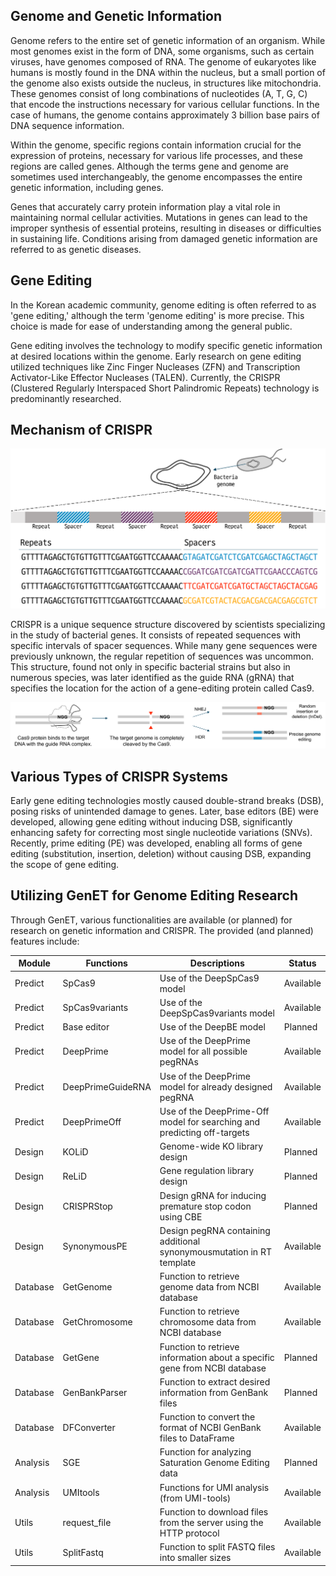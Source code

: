 ## Genome and Genetic Information
Genome refers to the entire set of genetic information of an organism. While most genomes exist in the form of DNA, some organisms, such as certain viruses, have genomes composed of RNA. The genome of eukaryotes like humans is mostly found in the DNA within the nucleus, but a small portion of the genome also exists outside the nucleus, in structures like mitochondria. These genomes consist of long combinations of nucleotides (A, T, G, C) that encode the instructions necessary for various cellular functions. In the case of humans, the genome contains approximately 3 billion base pairs of DNA sequence information.

Within the genome, specific regions contain information crucial for the expression of proteins, necessary for various life processes, and these regions are called genes. Although the terms gene and genome are sometimes used interchangeably, the genome encompasses the entire genetic information, including genes.

Genes that accurately carry protein information play a vital role in maintaining normal cellular activities. Mutations in genes can lead to the improper synthesis of essential proteins, resulting in diseases or difficulties in sustaining life. Conditions arising from damaged genetic information are referred to as genetic diseases.

## Gene Editing
In the Korean academic community, genome editing is often referred to as 'gene editing,' although the term 'genome editing' is more precise. This choice is made for ease of understanding among the general public.

Gene editing involves the technology to modify specific genetic information at desired locations within the genome. Early research on gene editing utilized techniques like Zinc Finger Nucleases (ZFN) and Transcription Activator-Like Effector Nucleases (TALEN). Currently, the CRISPR (Clustered Regularly Interspaced Short Palindromic Repeats) technology is predominantly researched.

## Mechanism of CRISPR
![CRISPR_history](assets/contents/en_0_1_1_CRISPR_history.svg)

CRISPR is a unique sequence structure discovered by scientists specializing in the study of bacterial genes. It consists of repeated sequences with specific intervals of spacer sequences. While many gene sequences were previously unknown, the regular repetition of sequences was uncommon. This structure, found not only in specific bacterial strains but also in numerous species, was later identified as the guide RNA (gRNA) that specifies the location for the action of a gene-editing protein called Cas9.

![CRISPR_machanism](assets/contents/en_0_1_2_CRISPR_machanism.svg)


## Various Types of CRISPR Systems
Early gene editing technologies mostly caused double-strand breaks (DSB), posing risks of unintended damage to genes. Later, base editors (BE) were developed, allowing gene editing without inducing DSB, significantly enhancing safety for correcting most single nucleotide variations (SNVs). Recently, prime editing (PE) was developed, enabling all forms of gene editing (substitution, insertion, deletion) without causing DSB, expanding the scope of gene editing.

## Utilizing GenET for Genome Editing Research
Through GenET, various functionalities are available (or planned) for research on genetic information and CRISPR. The provided (and planned) features include:

| Module   | Functions         | Descriptions                                                              | Status    |
| -------- | ----------------- | ------------------------------------------------------------------------- | --------- |
| Predict  | SpCas9            | Use of the DeepSpCas9 model	                                           | Available |
| Predict  | SpCas9variants    | Use of the DeepSpCas9variants model                                       | Available |
| Predict  | Base editor       | Use of the DeepBE model                                                   | Planned   |
| Predict  | DeepPrime         | Use of the DeepPrime model for all possible pegRNAs                       | Available |
| Predict  | DeepPrimeGuideRNA | Use of the DeepPrime model for already designed pegRNA                    | Available |
| Predict  | DeepPrimeOff      | Use of the DeepPrime-Off model for searching and predicting off-targets   | Available |
| Design   | KOLiD             | Genome-wide KO library design                                             | Planned   |
| Design   | ReLiD             | Gene regulation library design                                            | Planned   |
| Design   | CRISPRStop        | Design gRNA for inducing premature stop codon using CBE                   | Planned   |
| Design   | SynonymousPE      | Design pegRNA containing additional synonymousmutation in RT template     | Available |
| Database | GetGenome         | Function to retrieve genome data from NCBI database                       | Available |
| Database | GetChromosome     | Function to retrieve chromosome data from NCBI database                   | Available |
| Database | GetGene           | Function to retrieve information about a specific gene from NCBI database | Planned   |
| Database | GenBankParser     | Function to extract desired information from GenBank files                | Planned   |
| Database | DFConverter       | Function to convert the format of NCBI GenBank files to DataFrame         | Available |
| Analysis | SGE               | Function for analyzing Saturation Genome Editing data                     | Planned   |
| Analysis | UMItools          | Functions for UMI analysis (from UMI-tools)                               | Available |
| Utils    | request_file      | Function to download files from the server using the HTTP protocol        | Available |
| Utils    | SplitFastq        | Function to split FASTQ files into smaller sizes                          | Available |


